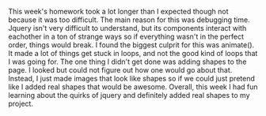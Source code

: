 This week's homework took a lot longer than I expected though not because it was too difficult. The main reason for this was debugging time. Jquery isn't very difficult to understand, but its components interact with eachother in a ton of strange ways so if everything wasn't in the perfect order, things would break. I found the biggest culprit for this was animate(). It made a lot of things get stuck in loops, and not the good kind of loops that I was going for. The one thing I didn't get done was adding shapes to the page. I looked but could not figure out how one would go about that. Instead, I just made images that look like shapes so if we could just pretend like I added real shapes that would be awesome. Overall, this week I had fun learning about the quirks of jquery and definitely added real shapes to my project. 